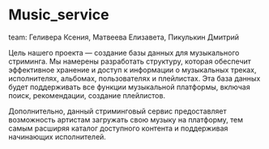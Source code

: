 # Music_service

team: Геливера Ксения, Матвеева Елизавета, Пикулькин Дмитрий

Цель нашего проекта — создание базы данных для музыкального стриминга. Мы намерены разработать структуру, которая обеспечит эффективное хранение и доступ к информации о музыкальных треках, исполнителях, альбомах, пользователях и плейлистах. Эта база данных будет поддерживать все функции музыкальной платформы, включая поиск, рекомендации, создание плейлистов.

Дополнительно, данный стриминговый сервис предоставляет возможность артистам загружать свою музыку на платформу, тем самым расширяя каталог доступного контента и поддерживая начинающих исполнителей.
